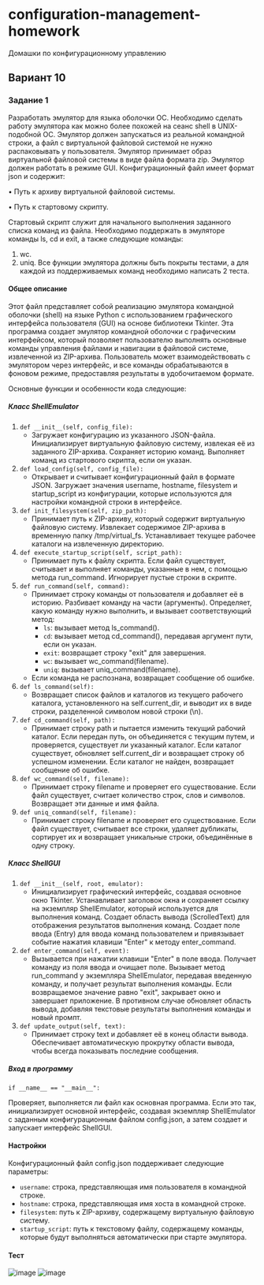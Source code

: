 # configuration-management-homework
Домашки по конфигурационному управлению
## Вариант 10
### Задание 1

Разработать эмулятор для языка оболочки ОС. Необходимо сделать работу эмулятора как можно более похожей на сеанс shell в UNIX-подобной ОС. Эмулятор должен запускаться из реальной командной строки, а файл с виртуальной файловой системой не нужно распаковывать у пользователя. Эмулятор принимает образ виртуальной файловой системы в виде файла формата zip. Эмулятор должен работать в режиме GUI.
Конфигурационный файл имеет формат json и содержит:

  • Путь к архиву виртуальной файловой системы.
  
  • Путь к стартовому скрипту.
  
Стартовый скрипт служит для начального выполнения заданного списка команд из файла.
Необходимо поддержать в эмуляторе команды ls, cd и exit, а также следующие команды:
  1. wc.
  2. uniq.
Все функции эмулятора должны быть покрыты тестами, а для каждой из поддерживаемых команд необходимо написать 2 теста.

#### Общее описание

Этот файл представляет собой реализацию эмулятора командной оболочки (shell) на языке Python с использованием графического интерфейса пользователя (GUI) на основе библиотеки Tkinter. Эта программа создает эмулятор командной оболочки с графическим интерфейсом, который позволяет пользователю выполнять основные команды управления файлами и навигации в файловой системе, извлеченной из ZIP-архива. Пользователь может взаимодействовать с эмулятором через интерфейс, и все команды обрабатываются в фоновом режиме, предоставляя результаты в удобочитаемом формате.

Основные функции и особенности кода следующие:

##### Класс ShellEmulator
1. `def __init__(self, config_file):`
    - Загружает конфигурацию из указанного JSON-файла. Инициализирует виртуальную файловую систему, извлекая её из заданного ZIP-архива. Сохраняет историю команд. Выполняет команд из стартового скрипта, если он указан.
2. `def load_config(self, config_file):`
    - Открывает и считывает конфигурационный файл в формате JSON. Загружает значения username, hostname, filesystem и startup_script из конфигурации, которые используются для настройки командной строки в интерфейсе.
3. `def init_filesystem(self, zip_path):`
    - Принимает путь к ZIP-архиву, который содержит виртуальную файловую систему. Извлекает содержимое ZIP-архива в временную папку /tmp/virtual_fs. Устанавливает текущее рабочее каталоги на извлеченную директорию.
4. `def execute_startup_script(self, script_path):`
    - Принимает путь к файлу скрипта. Если файл существует, считывает и выполняет команды, указанные в нем, с помощью метода run_command. Игнорирует пустые строки в скрипте.
5. `def run_command(self, command):`
    - Принимает строку команды от пользователя и добавляет её в историю. Разбивает команду на части (аргументы). Определяет, какую команду нужно выполнить, и вызывает соответствующий метод:
        - `ls`: вызывает метод ls_command().
        - `cd`: вызывает метод cd_command(), передавая аргумент пути, если он указан.
        - `exit`: возвращает строку "exit" для завершения.
        - `wc`: вызывает wc_command(filename).
        - `uniq`: вызывает uniq_command(filename).
    - Если команда не распознана, возвращает сообщение об ошибке.
6. `def ls_command(self):`
    - Возвращает список файлов и каталогов из текущего рабочего каталога, установленного на self.current_dir, и выводит их в виде строки, разделенной символом новой строки (\n).
7. `def cd_command(self, path):`
    - Принимает строку path и пытается изменить текущий рабочий каталог. Если передан путь, он объединяется с текущим путем, и проверяется, существует ли указанный каталог. Если каталог существует, обновляет self.current_dir и возвращает строку об успешном изменении. Если каталог не найден, возвращает сообщение об ошибке.
8. `def wc_command(self, filename):`
    - Принимает строку filename и проверяет его существование. Если файл существует, считает количество строк, слов и символов. Возвращает эти данные и имя файла.
9. `def uniq_command(self, filename):`
    - Принимает строку filename и проверяет его существование. Если файл существует, считывает все строки, удаляет дубликаты, сортирует их и возвращает уникальные строки, объединённые в одну строку.
##### Класс ShellGUI
1. `def __init__(self, root, emulator):`
    - Инициализирует графический интерфейс, создавая основное окно Tkinter. Устанавливает заголовок окна и сохраняет ссылку на экземпляр ShellEmulator, который используется для выполнения команд. Создает область вывода (ScrolledText) для отображения результатов выполнения команд. Создает поле ввода (Entry) для ввода команд пользователем и привязывает событие нажатия клавиши "Enter" к методу enter_command.
2. `def enter_command(self, event):`
    - Вызывается при нажатии клавиши "Enter" в поле ввода. Получает команду из поля ввода и очищает поле. Вызывает метод run_command у экземпляра ShellEmulator, передавая введенную команду, и получает результат выполнения команды. Если возвращаемое значение равно "exit", закрывает окно и завершает приложение. В противном случае обновляет область вывода, добавляя текстовые результаты выполнения команды и новый промпт.
3. `def update_output(self, text):`
    - Принимает строку text и добавляет её в конец области вывода. Обеспечивает автоматическую прокрутку области вывода, чтобы всегда показывать последние сообщения.
##### Вход в программу
  `if __name__ == "__main__":` 
  
  Проверяет, выполняется ли файл как основная программа. Если это так, инициализирует основной интерфейс, создавая экземпляр ShellEmulator с заданным конфигурационным файлом config.json, а затем создает и запускает интерфейс ShellGUI.

#### Настройки

Конфигурационный файл config.json поддерживает следующие параметры:

- `username`: строка, представляющая имя пользователя в командной строке.
- `hostname`: строка, представляющая имя хоста в командной строке.
- `filesystem`: путь к ZIP-архиву, содержащему виртуальную файловую систему.
- `startup_script`: путь к текстовому файлу, содержащему команды, которые будут выполняться автоматически при старте эмулятора.

#### Тест

![image](https://github.com/user-attachments/assets/cfb2848b-dd4c-490a-bebd-87b1b459d2df)
![image](https://github.com/user-attachments/assets/4cde425e-1c4c-4a32-b614-75dbb6384d89)



